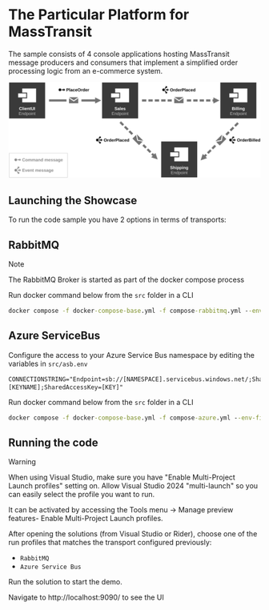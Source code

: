 # The Particular Platform for MassTransit

The sample consists of 4 console applications hosting MassTransit message producers and consumers that implement a simplified order processing logic from an e-commerce system.

![System Overview](diagram.svg "width=680")


## Launching the Showcase

To run the code sample you have 2 options in terms of transports:

## **RabbitMQ**

> [!NOTE]
> The RabbitMQ Broker is started as part of the docker compose process

Run docker command below from the `src` folder in a CLI

```cmd
docker compose -f docker-compose-base.yml -f compose-rabbitmq.yml --env-file rabbit.env up -d
```

## **Azure ServiceBus**

Configure the access to your Azure Service Bus namespace by editing the variables in `src/asb.env`

```env
CONNECTIONSTRING="Endpoint=sb://[NAMESPACE].servicebus.windows.net/;SharedAccessKeyName=[KEYNAME];SharedAccessKey=[KEY]"
```

Run docker command below from the `src` folder in a CLI

```cmd
docker compose -f docker-compose-base.yml -f compose-azure.yml --env-file asb.env up -d
```

## Running the code

> [!WARNING]
> When using Visual Studio, make sure you have "Enable Multi-Project Launch profiles" setting on. Allow Visual Studio 2024 "multi-launch" so you can easily select the profile you want to run.
>
> It can be activated by accessing the Tools menu -> Manage preview features- Enable Multi-Project Launch profiles.

After opening the solutions (from Visual Studio or Rider), choose one of the run profiles that matches the transport configured previously:

- `RabbitMQ`
- `Azure Service Bus`

Run the solution to start the demo.

Navigate to http://localhost:9090/ to see the UI
